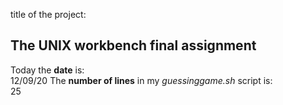 title of the project:  
## The UNIX workbench final assignment  
Today the **date** is:  
12/09/20
The **number of lines** in my *guessinggame.sh* script is:  
25
